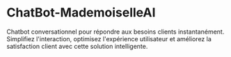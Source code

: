 # ChatBot-MademoiselleAI
Chatbot conversationnel pour répondre aux besoins clients instantanément. Simplifiez l'interaction, optimisez l'expérience utilisateur et améliorez la satisfaction client avec cette solution intelligente.
